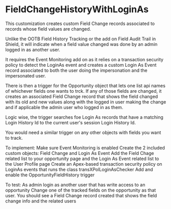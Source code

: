 # FieldChangeHistoryWithLoginAs
 
This customization creates custom Field Change records associated to records whose field values are changed. 

Unlike the OOTB Field History Tracking or the add on Field Audit Trail in Shield, it will indicate when a field value changed was done by an admin logged in as another user.

It requires the Event Monitoring add on as it relies on a transaction security policy to detect the LoginAs event and creates a custom Login As Event record associated to both the user doing the impersonation and the impersonated user. 

There is then a trigger for the Opportunity object that lets one list api names of whichever fields one wants to trck.
If any of those fields are changed, it creates an associated Field Change record that shows the field changed with its old and new values along with the logged in user making the change and if applicable the admin user who logged in as them. 

Logic wise, the trigger searches foe Login As records that have a matching Login History Id to the current user's session Login History Id. 

You would need a similar trigger on any other objects with fields you want to track.

To implement:
Make sure Event Monitoring is enabled
Create the 2 included custom objects: Field Change and Login As Event
Add the Field Chage related list to your opportunity page and the Login As Event related list to the User Profile page 
Create an Apex-based transaction security policy on LoginAs events that runs the class transXPolLoginAsChecker
Add and enable the OpportunityFieldHistory trigger 

To test:
As admin login as another user that has write access to an opportunity
Change one of the tracked fields on the opportunity as that user.
You should see a Field Change record created that shows the field change info and the related users
